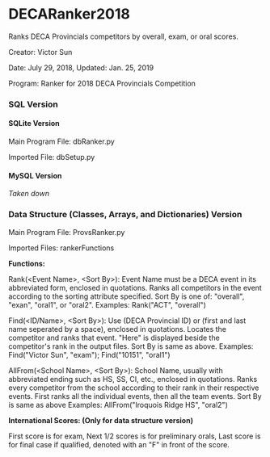 # DECARanker2018
Ranks DECA Provincials competitors by overall, exam, or oral scores.

Creator: Victor Sun

Date: July 29, 2018, Updated: Jan. 25, 2019

Program: Ranker for 2018 DECA Provincials Competition

### SQL Version

#### SQLite Version

Main Program File: dbRanker.py

Imported File: dbSetup.py

#### MySQL Version

*Taken down*

### Data Structure (Classes, Arrays, and Dictionaries) Version

Main Program File: ProvsRanker.py

Imported Files: rankerFunctions

**Functions:**

Rank(\<Event Name>, \<Sort By>):
Event Name must be a DECA event in its abbreviated form, enclosed in quotations.
Ranks all competitors in the event according to the sorting attribute specified.
Sort By is one of: "overall", "exan", "oral1", or "oral2".
Examples:
Rank("ACT", "overall")

Find(<ID/Name>, \<Sort By>):
Use (DECA Provincial ID) or (first and last name seperated by a space), enclosed in quotations.
Locates the competitor and ranks that event. "Here" is displayed beside the competitor's rank in the output files.
Sort By is same as above.
Examples:
Find("Victor Sun", "exam");
Find("10151", "oral1")

AllFrom(\<School Name>, \<Sort By>):
School Name, usually with abbreviated ending such as HS, SS, CI, etc., enclosed in quotations.
Ranks every competitor from the school according to their rank in their respective events.
First ranks all the individual events, then all the team events.
Sort By is same as above
Examples:
AllFrom("Iroquois Ridge HS", "oral2")

**International Scores: (Only for data structure version)**

First score is for exam,
Next 1/2 scores is for preliminary orals,
Last score is for final case if qualified, denoted with an "F" in front of the score.
